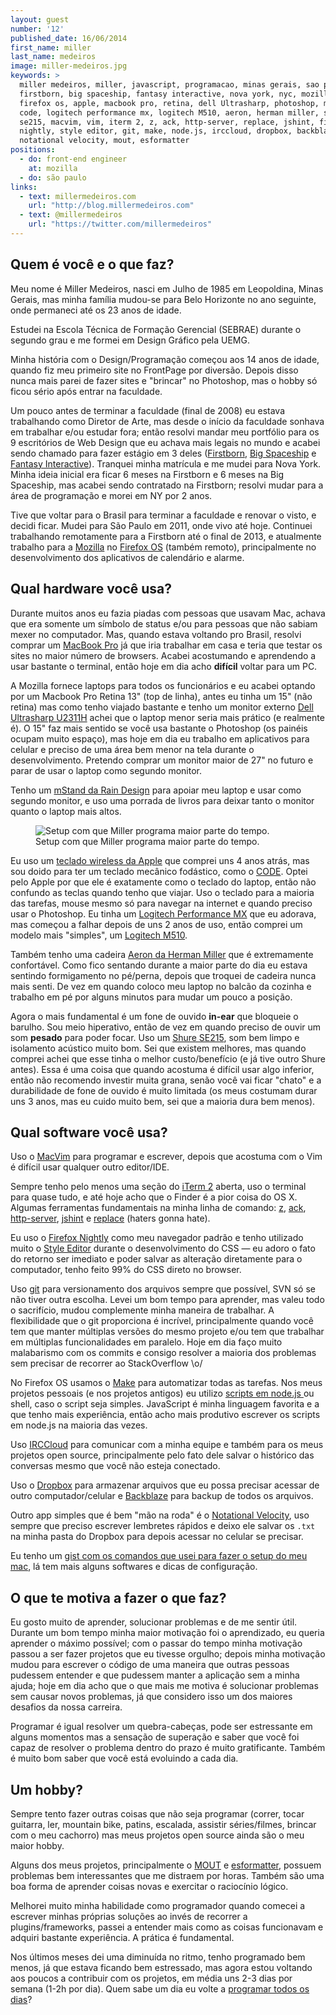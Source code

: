 ```yaml
---
layout: guest
number: '12'
published_date: 16/06/2014
first_name: miller
last_name: medeiros
image: miller-medeiros.jpg
keywords: >
  miller medeiros, miller, javascript, programacao, minas gerais, sao paulo,
  firstborn, big spaceship, fantasy interactive, nova york, nyc, mozilla,
  firefox os, apple, macbook pro, retina, dell Ultrasharp, photoshop, mstand,
  code, logitech performance mx, logitech M510, aeron, herman miller, shure
  se215, macvim, vim, iterm 2, z, ack, http-server, replace, jshint, firefox
  nightly, style editor, git, make, node.js, irccloud, dropbox, backblaze,
  notational velocity, mout, esformatter
positions:
  - do: front-end engineer
    at: mozilla
  - do: são paulo
links:
  - text: millermedeiros.com
    url: "http://blog.millermedeiros.com"
  - text: @millermedeiros
    url: "https://twitter.com/millermedeiros"
---
```



## Quem é você e o que faz?

Meu nome é Miller Medeiros, nasci em Julho de 1985 em Leopoldina, Minas Gerais,
mas minha família mudou-se para Belo Horizonte no ano seguinte, onde permaneci
até os 23 anos de idade.

Estudei na Escola Técnica de Formação Gerencial (SEBRAE) durante o segundo grau
e me formei em Design Gráfico pela UEMG.

Minha história com o Design/Programação começou aos 14 anos de idade, quando fiz
meu primeiro site no FrontPage por diversão. Depois disso nunca mais parei de
fazer sites e "brincar" no Photoshop, mas o hobby só ficou sério após entrar na
faculdade.

Um pouco antes de terminar a faculdade (final de 2008) eu estava trabalhando
como Diretor de Arte, mas desde o início da faculdade sonhava em trabalhar e/ou
estudar fora; então resolvi mandar meu portfólio para os 9 escritórios de Web
Design que eu achava mais legais no mundo e acabei sendo chamado para fazer
estágio em 3 deles ([Firstborn][firstborn], [Big Spaceship][big-spaceship] e
[Fantasy Interactive][fantasy-interactive]). Tranquei minha matrícula e me mudei
para Nova York. Minha ideia inicial era ficar 6 meses na Firstborn e 6 meses na
Big Spaceship, mas acabei sendo contratado na Firstborn; resolvi mudar para a
área de programação e morei em NY por 2 anos.

Tive que voltar para o Brasil para terminar a faculdade e renovar o visto, e
decidi ficar. Mudei para São Paulo em 2011, onde vivo até hoje. Continuei
trabalhando remotamente para a Firstborn até o final de 2013, e atualmente
trabalho para a [Mozilla][mozilla] no [Firefox OS][firefox-os] (também remoto),
principalmente no desenvolvimento dos aplicativos de calendário e alarme.


[firstborn]: http://firstborn.com/
[big-spaceship]: http://bigspaceship.com/
[fantasy-interactive]: http://f-i.com
[mozilla]: http://www.mozilla.org/
[firefox-os]: http://www.mozilla.org/pt-BR/firefox/os/


## Qual hardware você usa?

Durante muitos anos eu fazia piadas com pessoas que usavam Mac, achava que era
somente um símbolo de status e/ou para pessoas que não sabiam mexer no
computador. Mas, quando estava voltando pro Brasil, resolvi comprar um
[MacBook Pro][macbook-pro] já que iria trabalhar em casa e teria que testar os
sites no maior número de browsers. Acabei acostumando e aprendendo a usar
bastante o terminal, então hoje em dia acho **difícil** voltar para um PC.

A Mozilla fornece laptops para todos os funcionários e eu acabei optando por um
Macbook Pro Retina 13" (top de linha), antes eu tinha um 15" (não retina) mas
como tenho viajado bastante e tenho um monitor externo
[Dell Ultrasharp U2311H][dell-ultrasharp] achei que o laptop menor seria mais
prático (e realmente é). O 15" faz mais sentido se você usa bastante o Photoshop
(os painéis ocupam muito espaço), mas hoje em dia eu trabalho em aplicativos
para celular e preciso de uma área bem menor na tela durante o desenvolvimento.
Pretendo comprar um monitor maior de 27" no futuro e parar de usar o laptop como
segundo monitor.

Tenho um [mStand da Rain Design][mstand] para apoiar meu laptop e usar como
segundo monitor, e uso uma porrada de livros para deixar tanto o monitor quanto
o laptop mais altos.

<figure class="image-fit">
  <img src="/images/content/miller-medeiros-workspace.jpg"
       alt="Setup com que Miller programa maior parte do tempo." />
  <figcaption class="caption-top">
    Setup com que Miller programa maior parte do tempo.
  </figcaption>
</figure>

Eu uso um [teclado wireless da Apple][apple-keyboard] que comprei uns 4 anos
atrás, mas sou doido para ter um teclado mecânico fodástico, como o
[CODE][code]. Optei pelo Apple por que ele é exatamente como o teclado do
laptop, então não confundo as teclas quando tenho que viajar. Uso o teclado para
a maioria das tarefas, mouse mesmo só para navegar na internet e quando preciso
usar o Photoshop. Eu tinha um [Logitech Performance MX][logitech-mouse] que eu
adorava, mas começou a falhar depois de uns 2 anos de uso, então comprei um
modelo mais "simples", um [Logitech M510][logitech-mouse2].

Também tenho uma cadeira [Aeron da Herman Miller][herman-miller] que é
extremamente confortável. Como fico sentando durante a maior parte do dia eu
estava sentindo formigamento no pé/perna, depois que troquei de cadeira nunca
mais senti. De vez em quando coloco meu laptop no balcão da cozinha e trabalho
em pé por alguns minutos para mudar um pouco a posição.

Agora o mais fundamental é um fone de ouvido **in-ear** que bloqueie o barulho.
Sou meio hiperativo, então de vez em quando preciso de ouvir um som **pesado**
para poder focar. Uso um [Shure SE215][shure], som bem limpo e isolamento
acústico muito bom. Sei que existem melhores, mas quando comprei achei que esse
tinha o melhor custo/benefício (e já tive outro Shure antes). Essa é uma coisa
que quando acostuma é difícil usar algo inferior, então não recomendo investir
muita grana, senão você vai ficar "chato" e a durabilidade de fone de ouvido é
muito limitada (os meus costumam durar uns 3 anos, mas eu cuido muito bem, sei
que a maioria dura bem menos).


[macbook-pro]: https://www.apple.com/macbook-pro/
[dell-ultrasharp]: http://www.dell.com/hr/p/dell-u2311h/pd
[mstand]: http://www.raindesigninc.com/mstand.html
[apple-keyboard]: https://www.apple.com/keyboard/
[code]: http://codekeyboards.com/
[logitech-mouse]: http://www.logitech.com/en-us/product/performance-mouse-mx
[logitech-mouse2]: http://www.logitech.com/en-us/product/wireless-mouse-m510
[herman-miller]: http://www.hermanmiller.com/products/seating/performance-work-chairs/aeron-chairs.html
[shure]: http://www.shure.com/americas/products/earphones-headphones/se-earphones/se215-sound-isolating-earphones


## Qual software você usa?

Uso o [MacVim][macvim] para programar e escrever, depois que acostuma com o Vim
é difícil usar qualquer outro editor/IDE.

Sempre tenho pelo menos uma seção do [iTerm 2][iterm2] aberta, uso o terminal
para quase tudo, e até hoje acho que o Finder é a pior coisa do OS X. Algumas
ferramentas fundamentais na minha linha de comando: [z][z], [ack][ack],
[http-server][http-server], [jshint][jshint] e [replace][replace] (haters gonna
hate).

Eu uso o [Firefox Nightly][firefox-nightly] como meu navegador padrão e tenho
utilizado muito o [Style Editor][style-editor] durante o desenvolvimento do CSS
— eu adoro o fato do retorno ser imediato e poder salvar as alteração
diretamente para o computador, tenho feito 99% do CSS direto no browser.

Uso [git][git] para versionamento dos arquivos sempre que possível, SVN só se
não tiver outra escolha. Levei um bom tempo para aprender, mas valeu todo o
sacrifício, mudou complemente minha maneira de trabalhar. A flexibilidade que o
git proporciona é incrível, principalmente quando você tem que manter múltiplas
versões do mesmo projeto e/ou tem que trabalhar em múltiplas funcionalidades em
paralelo.  Hoje em dia faço muito malabarismo com os commits e consigo resolver
a maioria dos problemas sem precisar de recorrer ao StackOverflow \o/

No Firefox OS usamos o [Make][make] para automatizar todas as tarefas. Nos meus
projetos pessoais (e nos projetos antigos) eu utilizo
[scripts em node.js ][scripts-node] ou shell, caso o script seja simples.
JavaScript é minha linguagem favorita e a que tenho mais experiência, então acho
mais produtivo escrever os scripts em node.js na maioria das vezes.

Uso [IRCCloud][irccloud] para comunicar com a minha equipe e também para os meus
projetos open source, principalmente pelo fato dele salvar o histórico das
conversas mesmo que você não esteja conectado.

Uso o [Dropbox][dropbox] para armazenar arquivos que eu possa precisar acessar
de outro computador/celular e [Backblaze][backblaze] para backup de todos os
arquivos.

Outro app simples que é bem "mão na roda" é o [Notational Velocity][notational],
uso sempre que preciso escrever lembretes rápidos e deixo ele salvar os `.txt`
na minha pasta do Dropbox para depois acessar no celular se precisar.

Eu tenho um
[gist com os comandos que usei para fazer o setup do meu mac][commands], lá tem
mais alguns softwares e dicas de configuração.


[macvim]: https://code.google.com/p/macvim/
[iterm2]: http://www.iterm2.com/
[z]: https://github.com/rupa/z
[ack]: http://beyondgrep.com/
[http-server]: https://www.npmjs.org/package/http-server
[jshint]: https://www.npmjs.org/package/jshint
[replace]: https://npmjs.org/package/replace
[firefox-nightly]: http://nightly.mozilla.org/
[style-editor]: https://developer.mozilla.org/en-US/docs/Tools/Style_Editor
[git]: http://git-scm.com/
[make]: http://www.gnu.org/software/make/
[scripts-node]: http://blog.millermedeiros.com/node-js-as-a-build-script/
[irccloud]: https://www.irccloud.com/
[dropbox]: https://www.dropbox.com/
[backblaze]: http://www.backblaze.com/
[notational]: http://notational.net/
[commands]: https://gist.github.com/millermedeiros/6615994


## O que te motiva a fazer o que faz?

Eu gosto muito de aprender, solucionar problemas e de me sentir útil. Durante um
bom tempo minha maior motivação foi o aprendizado, eu queria aprender o máximo
possível; com o passar do tempo minha motivação passou a ser fazer projetos que
eu tivesse orgulho; depois minha motivação mudou para escrever o código de uma
maneira que outras pessoas pudessem entender e que pudessem manter a aplicação
sem a minha ajuda; hoje em dia acho que o que mais me motiva é solucionar
problemas sem causar novos problemas, já que considero isso um dos maiores
desafios da nossa carreira.

Programar é igual resolver um quebra-cabeças, pode ser estressante em alguns
momentos mas a sensação de superação e saber que você foi capaz de resolver o
problema dentro do prazo é muito gratificante. Também é muito bom saber que você
está evoluindo a cada dia.


## Um hobby?

Sempre tento fazer outras coisas que não seja programar (correr, tocar guitarra,
ler, mountain bike, patins, escalada, assistir séries/filmes, brincar com o meu
cachorro) mas meus projetos open source ainda são o meu maior hobby.

Alguns dos meus projetos, principalmente o [MOUT][mout] e
[esformatter][esformatter], possuem problemas bem interessantes que me distraem
por horas. Também são uma boa forma de aprender coisas novas e exercitar o
raciocínio lógico.

Melhorei muito minha habilidade como programador quando comecei a escrever
minhas próprias soluções ao invés de recorrer a plugins/frameworks, passei a
entender mais como as coisas funcionavam e adquiri bastante experiência. A
prática é fundamental.

Nos últimos meses dei uma diminuída no ritmo, tenho programado bem menos, já que
estava ficando bem estressado, mas agora estou voltando aos poucos a contribuir
com os projetos, em média uns 2-3 dias por semana (1-2h por dia). Quem sabe um
dia eu volte a [programar todos os dias][every-day]?


[mout]: http://moutjs.com/
[esformatter]: https://github.com/millermedeiros/esformatter
[every-day]: http://ejohn.org/blog/write-code-every-day/
